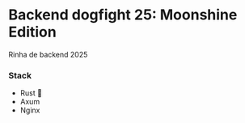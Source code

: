 # Backend dogfight 25: Moonshine Edition

Rinha de backend 2025

### Stack

- Rust 🦀
- Axum
- Nginx
